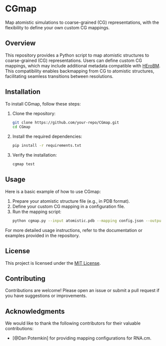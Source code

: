 # CGmap

Map atomistic simulations to coarse-grained (CG) representations, with the flexibility to define your own custom CG mappings.

## Overview

This repository provides a Python script to map atomistic structures to coarse-grained (CG) representations. Users can define custom CG mappings, which may include additional metadata compatible with [HEroBM](https://github.com/limresgrp/HEroBM). This compatibility enables backmapping from CG to atomistic structures, facilitating seamless transitions between resolutions.

## Installation

To install CGmap, follow these steps:

1. Clone the repository:
    ```bash
    git clone https://github.com/your-repo/CGmap.git
    cd CGmap
    ```

2. Install the required dependencies:
    ```bash
    pip install -r requirements.txt
    ```

3. Verify the installation:
    ```bash
    cgmap test
    ```

## Usage

Here is a basic example of how to use CGmap:

1. Prepare your atomistic structure file (e.g., in PDB format).
2. Define your custom CG mapping in a configuration file.
3. Run the mapping script:
    ```bash
    python cgmap.py --input atomistic.pdb --mapping config.json --output cg.pdb
    ```

For more detailed usage instructions, refer to the documentation or examples provided in the repository.

## License

This project is licensed under the [MIT License](LICENSE).

## Contributing

Contributions are welcome! Please open an issue or submit a pull request if you have suggestions or improvements.


## Acknowledgments

We would like to thank the following contributors for their valuable contributions:

- [@Dan Potemkin] for providing mapping configurations for RNA.cm.